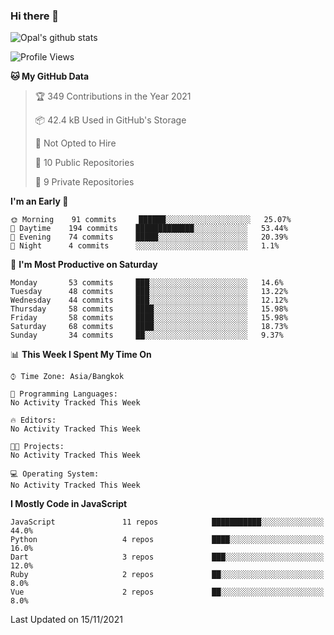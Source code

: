 ### Hi there 👋

![Opal's github stats](https://github-readme-stats.vercel.app/api?username=coolkidneversleep&count_private=true&show_icons=true&theme=radical)


<!--START_SECTION:waka-->
![Profile Views](http://img.shields.io/badge/Profile%20Views-0-blue)

**🐱 My GitHub Data** 

> 🏆 349 Contributions in the Year 2021
 > 
> 📦 42.4 kB Used in GitHub's Storage 
 > 
> 🚫 Not Opted to Hire
 > 
> 📜 10 Public Repositories 
 > 
> 🔑 9 Private Repositories  
 > 
**I'm an Early 🐤** 

```text
🌞 Morning    91 commits     ██████░░░░░░░░░░░░░░░░░░░   25.07% 
🌆 Daytime    194 commits    █████████████░░░░░░░░░░░░   53.44% 
🌃 Evening    74 commits     █████░░░░░░░░░░░░░░░░░░░░   20.39% 
🌙 Night      4 commits      ░░░░░░░░░░░░░░░░░░░░░░░░░   1.1%

```
📅 **I'm Most Productive on Saturday** 

```text
Monday       53 commits     ███░░░░░░░░░░░░░░░░░░░░░░   14.6% 
Tuesday      48 commits     ███░░░░░░░░░░░░░░░░░░░░░░   13.22% 
Wednesday    44 commits     ███░░░░░░░░░░░░░░░░░░░░░░   12.12% 
Thursday     58 commits     ████░░░░░░░░░░░░░░░░░░░░░   15.98% 
Friday       58 commits     ████░░░░░░░░░░░░░░░░░░░░░   15.98% 
Saturday     68 commits     ████░░░░░░░░░░░░░░░░░░░░░   18.73% 
Sunday       34 commits     ██░░░░░░░░░░░░░░░░░░░░░░░   9.37%

```


📊 **This Week I Spent My Time On** 

```text
⌚︎ Time Zone: Asia/Bangkok

💬 Programming Languages: 
No Activity Tracked This Week

🔥 Editors: 
No Activity Tracked This Week

🐱‍💻 Projects: 
No Activity Tracked This Week

💻 Operating System: 
No Activity Tracked This Week

```

**I Mostly Code in JavaScript** 

```text
JavaScript               11 repos            ███████████░░░░░░░░░░░░░░   44.0% 
Python                   4 repos             ████░░░░░░░░░░░░░░░░░░░░░   16.0% 
Dart                     3 repos             ███░░░░░░░░░░░░░░░░░░░░░░   12.0% 
Ruby                     2 repos             ██░░░░░░░░░░░░░░░░░░░░░░░   8.0% 
Vue                      2 repos             ██░░░░░░░░░░░░░░░░░░░░░░░   8.0%

```



 Last Updated on 15/11/2021
<!--END_SECTION:waka-->
